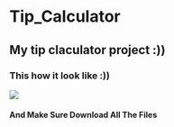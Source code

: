 # <h1>Tip_Calculator</h1>
<h2> My tip claculator project :)) </h3>

<h3>This how it look like :))</h3>
<img align="center" src="https://user-images.githubusercontent.com/84004110/153197738-afa9ead1-1a8d-48fd-9b07-29c8ea8e09fe.jpg">

<h4><p>And Make Sure Download All The Files</p></h4>


